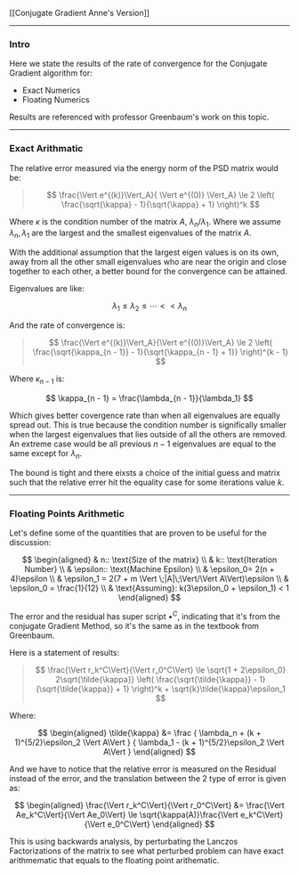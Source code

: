 [[Conjugate Gradient Anne's Version]]

---
### **Intro**

Here we state the results of the rate of convergence for the Conjugate Gradient algorithm for: 

* Exact Numerics
* Floating Numerics


Results are referenced with professor Greenbaum's work on this topic. 

---
### **Exact Arithmatic**

The relative error measured via the energy norm of the PSD matrix would be: 

> $$
> \frac{\Vert  e^{(k)}\Vert_A}{
>     \Vert  e^{(0)} \Vert_A} \le 
> 2 \left(
>     \frac{\sqrt{\kappa} - 1}{\sqrt{\kappa} + 1}
> \right)^k
> $$

Where $\kappa$ is the condition number of the matrix $A$, $\lambda_n/\lambda_1$. Where we assume $\lambda_n, \lambda_1$ are the largest and the smallest eigenvalues of the matrix $A$. 

With the additional assumption that the largest eigen values is on its own, away from all the other small eigenvalues who are near the origin and close together to each other, a better bound for the convergence can be attained. 

Eigenvalues are like: 

$$
\lambda_1 \le \lambda_2 \le \cdots << \lambda_n
$$

And the rate of convergence is: 

> $$
> \frac{\Vert e^{(k)}\Vert_A}{\Vert e^{(0)}\Vert_A} \le 
> 2 \left(
>     \frac{\sqrt{\kappa_{n - 1}} - 1}{\sqrt{\kappa_{n - 1} + 1}}
> \right)^{k - 1}
> $$

Where $\kappa_{n - 1}$ is: 

$$
\kappa_{n - 1} =  \frac{\lambda_{n - 1}}{\lambda_1}
$$

Which gives better covergence rate than when all eigenvalues are equally spread out. This is true because the condition number is significally smaller when the largest eigenvalues that lies outside of all the others are removed. An extreme case would be all previous $n - 1$ eigenvalues are equal to the same except for $\lambda_n$.

The bound is tight and there eixsts a choice of the initial guess and matrix such that the relative errer hit the equality case for some iterations value $k$.

---
### **Floating Points Arithmetic**

Let's define some of the quantities that are proven to be useful for the discussion: 

$$
\begin{aligned}
    & n:: \text{Size of the matrix}
    \\
    & k:: \text{Iteration Number}
    \\
    & \epsilon:: \text{Machine Epsilon}
    \\
    & \epsilon_0= 2(n + 4)\epsilon
    \\
    & \epsilon_1 = 2(7 + m \Vert \;|A|\;\Vert/\Vert A\Vert)\epsilon
    \\
    & \epsilon_0 = \frac{1}{12}
    \\
    & \text{Assuming}: k(3\epsilon_0 + \epsilon_1) < 1
\end{aligned}
$$

The error and the residual has super script $\bullet^C$, indicating that it's from the conjugate Gradient Method, so it's the same as in the textbook from Greenbaum. 

Here is a statement of results: 
> $$
> \frac{\Vert r_k^C\Vert}{\Vert r_0^C\Vert} \le 
> \sqrt{1 + 2\epsilon_0} 2\sqrt{\tilde{\kappa}} 
> \left(
>     \frac{\sqrt{\tilde{\kappa}} - 1}{\sqrt{\tilde{\kappa}} + 1}
> \right)^k + \sqrt{k}\tilde{\kappa}\epsilon_1
> $$

Where:

$$
\begin{aligned}
    \tilde{\kappa} &= 
    \frac
    {
        \lambda_n + (k + 1)^{5/2}\epsilon_2 \Vert A\Vert
    }
    {
        \lambda_1 - (k  + 1)^{5/2}\epsilon_2 \Vert A\Vert
    }
\end{aligned}
$$

And we have to notice that the relative error is measured on the Residual instead of the error, and the translation between the 2 type of error is given as: 

$$
\begin{aligned}
    \frac{\Vert r_k^C\Vert}{\Vert r_0^C\Vert}
    &= \frac{\Vert Ae_k^C\Vert}{\Vert Ae_0\Vert}
    \le 
    \sqrt{\kappa(A)}\frac{\Vert e_k^C\Vert}{\Vert e_0^C\Vert}
\end{aligned}
$$

This is using backwards analysis, by perturbating the Lanczos Factorizations of the matrix to see what perturbed problem can have exact arithmematic that equals to the floating point arithematic. 

